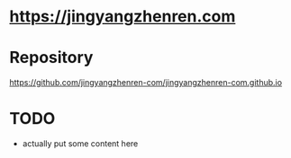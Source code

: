 # https://jingyangzhenren.com

# Repository

https://github.com/jingyangzhenren-com/jingyangzhenren-com.github.io

# TODO

* actually put some content here
